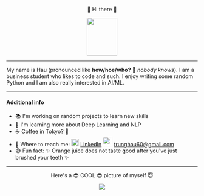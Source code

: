 <p align="center"> 👋 Hi there 👋 </p>

<p align="center">
  <img width="80" height="100" src="https://imgur.com/WYCjlxR.gif">
</p>

*****

My name is Hau (pronounced like **how/hoe/who?** 🤔 *nobody knows*). I am a business student who likes to code and such. I enjoy writing some random Python and I am also really interested in AI/ML. 

*****

#### Additional info
- 📚 I'm working on random projects to learn new skills
- 🌱 I'm learning more about Deep Learning and NLP
- ☕ Coffee in Tokyo? 🤔
- 💬 Where to reach me:  <img width=20 src="https://img.icons8.com/cute-clipart/64/000000/linkedin.png"/> [LinkedIn](https://www.linkedin.com/in/trunghaulelam/) <img width=25 src="https://img.icons8.com/clouds/100/000000/gmail.png"/> <trunghau60@gmail.com>
- 😅 Fun fact: ✨ Orange juice does not taste good after you've just brushed your teeth ✨

*****
<p align="center"> 
  Here's a 😎 COOL 😎 picture of myself 😇 
</p>
<p align="center">
  <img src="https://imgur.com/i5RCt0N.jpg">
</p>
